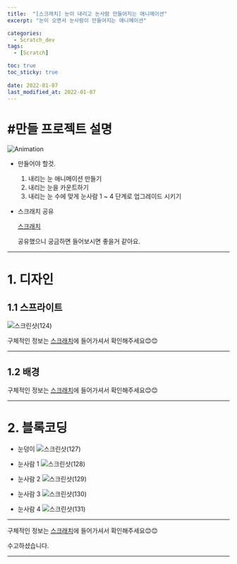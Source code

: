 ```yaml
---
title:  "[스크래치] 눈이 내리고 눈사람 만들어지는 애니메이션"
excerpt: "눈이 오면서 눈사람이 만들어지는 애니메이션"

categories:
  - Scratch_dev
tags:
  - [Scratch]

toc: true
toc_sticky: true
 
date: 2022-01-07
last_modified_at: 2022-01-07
---
```


# #만들 프로젝트 설명

![Animation](https://user-images.githubusercontent.com/55564114/148492947-55b1d9e6-82af-463f-a5de-f31e4bfd8da3.gif)  

- 만들어야 할것.  
  1. 내리는 눈 애니메이션 만들기
  2. 내리는 눈을 카운트하기
  3. 내리는 눈 수에 맞게 눈사람 1 ~ 4 단계로 업그레이드 시키기


- 스크래치 공유  
  
  [스크래치](https://scratch.mit.edu/projects/620039606/)  
    
  공유했으니 궁금하면 들어보시면 좋을거 같아요.  

---

# 1. 디자인

## 1.1 스프라이트

![스크린샷(124)](https://user-images.githubusercontent.com/55564114/148493249-326662d1-b810-4cd8-909b-db122a38774d.png)  

구체적인 정보는 [스크래치](https://scratch.mit.edu/projects/620039606/)에 들어가셔서 확인해주세요😊😊  
  
---

## 1.2 배경

구체적인 정보는 [스크래치](https://scratch.mit.edu/projects/620039606/)에 들어가셔서 확인해주세요😊😊  

---

# 2. 블록코딩

  - 눈덩이
  ![스크린샷(127)](https://user-images.githubusercontent.com/55564114/148493864-8aa989fc-72ae-4ea2-a6b8-cea5d74f2fc3.png)  

  - 눈사람 1
  ![스크린샷(128)](https://user-images.githubusercontent.com/55564114/148493925-3de71cb5-6303-42c3-a532-f4eb0e16342b.png)  

  - 눈사람 2
  ![스크린샷(129)](https://user-images.githubusercontent.com/55564114/148493977-7098f1e7-1597-4dde-bb0f-7223fc438932.png)  

  - 눈사람 3 
  ![스크린샷(130)](https://user-images.githubusercontent.com/55564114/148494059-76b13d04-faaa-4d45-93ae-84476d087b99.png)  

  - 눈사람 4
  ![스크린샷(131)](https://user-images.githubusercontent.com/55564114/148494116-b2cd6367-fa87-4ec3-93ea-ca4e007312de.png)  

---

구체적인 정보는 [스크래치](https://scratch.mit.edu/projects/620039606/)에 들어가셔서 확인해주세요😊😊  

수고하셨습니다.  

---


